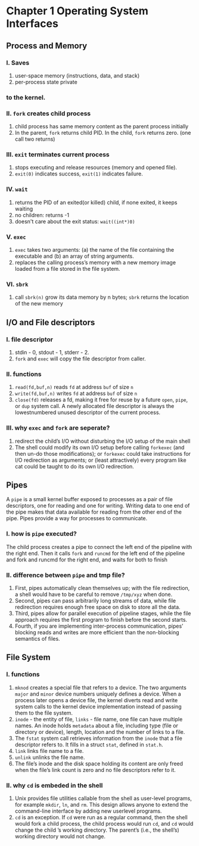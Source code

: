 # Chapter 1 Operating System Interfaces
## Process and Memory
### I. Saves
1. user-space memory (instructions, data, and stack) 
2. per-process state private 
### to the kernel.
### II. `fork` creates child process
1. child process has same memory content as the parent process initially
2. In the parent, `fork` returns child PID. In the child, `fork` returns zero. (one call two returns)
### III. `exit` terminates current process
1. stops executing and release resources (memory and opened file).
2. `exit(0)` indicates success, `exit(1)` indicates failure.
### IV. `wait`
1. returns the PID of an exited(or killed) child, if none exited, it keeps waiting
2. no children: returns -1
3. doesn't care about the exit status: `wait((int*)0)`
### V. `exec`
1. `exec` takes two arguments: (a) the name of the file containing the
executable and (b) an array of string arguments.
2.  replaces the calling process’s memory with a new memory image loaded
from a file stored in the file system.
### VI. `sbrk`
1. call `sbrk(n)` grow its data memory by n bytes; `sbrk` returns the location of the new memory
## I/O and File descriptors
### I. file descriptor
1. stdin - 0, stdout - 1, stderr - 2.
2. `fork` and `exec` will copy the file descriptor from caller.
### II. functions 
1. `read(fd,buf,n)` reads `fd` at address `buf` of size `n`
2. `write(fd,buf,n)` writes `fd` at address `buf` of size `n`
3. `close(fd)` releases a fd, making it free for reuse by a future `open`, `pipe`, or `dup` system call. A newly allocated file descriptor is always the lowestnumbered unused descriptor of the current process.
### III. why `exec` and `fork` are seperate?
1.  redirect the child’s I/O without disturbing the I/O setup of the main
shell
2. The shell could modify its own I/O setup before calling `forkexec` (and then un-do those modifications); or `forkexec` could take instructions for I/O redirection as arguments; or (least attractively) every program like cat could
be taught to do its own I/O redirection.
## Pipes
A `pipe` is a small kernel buffer exposed to processes as a pair of file 
descriptors, one for reading and one for writing. Writing data to one end of the pipe makes that data available for reading from 
the other end of the pipe. Pipes provide a way for processes to communicate.
### I. how is `pipe` executed?
The child process creates a pipe to connect the left end of the
pipeline with the right end. Then it calls `fork` and `runcmd` for the left end of the pipeline and
fork and runcmd for the right end, and waits for both to finish
### II. difference between `pipe` and tmp file?
1. First, pipes automatically clean themselves up; with the file redirection, 
a shell would have to be careful to remove `/tmp/xyz` when done. 
2. Second, pipes can pass arbitrarily long streams of data, while file redirection requires enough free space on disk to store all the data. 
3. Third, pipes allow for parallel execution of pipeline stages, while the file
approach requires the first program to finish before the second starts. 
4. Fourth, if you are implementing inter-process communication, pipes’ blocking reads and writes are more efficient than the non-blocking semantics of files.
## File System
### I. functions
1. `mknod` creates a special file that refers to a device. The two arguments `major` and `minor` device numbers uniquely defines a device. When a process
later opens a device file, the kernel diverts read and write system calls to the kernel device implementation instead of passing them to the file system.
2. `inode` - the entity of file, `links` - file name, one file can have multiple names. An inode holds `metadata` about a file, including type (file or directory or device), length, location and the number of links to a file.
3. The `fstat` system call retrieves information from the `inode` that a file descriptor refers to. It fills in a struct `stat`, defined in `stat.h`.
4. `link` links file name to a file.
5. `unlink` unlinks the file name. 
6. The file’s inode and the disk space holding its content are only freed when the file’s link count is zero and no file descriptors refer to it. 
### II. why `cd` is embeded in the shell
1. Unix provides file utilities callable from the shell as user-level programs, for example `mkdir`, `ln`, and `rm`. This design allows anyone to extend the command-line interface by adding new userlevel programs. 
2. `cd` is an exception. If `cd` were run as a regular command, then the shell would fork a child process, the child process would run `cd`, and `cd` would change the child ’s working directory. The parent’s (i.e., the shell’s)
working directory would not change.